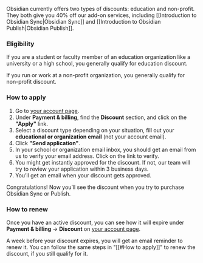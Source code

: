 Obsidian currently offers two types of discounts: education and non-profit. They both give you 40% off our add-on services, including [[Introduction to Obsidian Sync|Obsidian Sync]] and [[Introduction to Obsidian Publish|Obsidian Publish]].

### Eligibility

If you are a student or faculty member of an education organization like a university or a high school, you generally qualify for education discount.

If you run or work at a non-profit organization, you generally qualify for non-profit discount.

### How to apply

1. Go to [your account page](https://obsidian.md/account).
2. Under **Payment & billing**, find the **Discount** section, and click on the **"Apply"** link.
3. Select a discount type depending on your situation, fill out your **educational or organization email** (not your account email).
4. Click **"Send application"**.
5. In your school or organization email inbox, you should get an email from us to verify your email address. Click on the link to verify.
6. You might get instantly approved for the discount. If not, our team will try to review your application within 3 business days.
7. You’ll get an email when your discount gets approved.

Congratulations! Now you’ll see the discount when you try to purchase Obsidian Sync or Publish.

### How to renew

Once you have an active discount, you can see how it will expire under **Payment & billing** → **Discount** on [your account page](https://obsidian.md/account).

A week before your discount expires, you will get an email reminder to renew it. You can follow the same steps in "[[#How to apply]]" to renew the discount, if you still qualify for it.